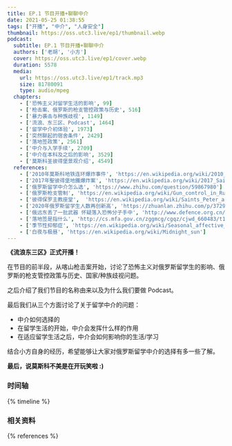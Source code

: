 ```yaml
---
title: EP.1 节目开播+聊聊中介
date: 2021-05-25 01:38:55
tags: ["开播", "中介", "人身安全"]
thumbnail: https://oss.utc3.live/ep1/thumbnail.webp
podcast:
  subtitle: EP.1 节目开播+聊聊中介
  authors: ['老胡', '小方']
  cover: https://oss.utc3.live/ep1/cover.webp
  duration: 5578
  media:
    url: https://oss.utc3.live/ep1/track.mp3
    size: 81780091
    type: audio/mpeg
  chapters:
    - ['恐怖主义对留学生活的影响', 99]
    - ['枪击案、俄罗斯的枪支管控政策与历史', 516]
    - ['暴力袭击与种族歧视', 1149]
    - ['流浪、东三区、Podcast', 1464]
    - ['留学中介初体验', 1973]
    - ['突然聊起的宿舍条件', 2429]
    - ['落地签政策', 2561]
    - ['中介与入学手续', 2709]
    - ['中介在本科及之后的影响', 3529]
    - ['莫斯科圣彼得堡景观介绍', 4549]
  references:
    - ['2010年莫斯科地铁连环爆炸事件', 'https://en.wikipedia.org/wiki/2010_Moscow_Metro_bombings']
    - ['2017年聖彼得堡地鐵爆炸案', 'https://en.wikipedia.org/wiki/2017_Saint_Petersburg_Metro_bombing/']
    - ['俄罗斯留学中介怎么选', 'https://www.zhihu.com/question/59867980']
    - ['俄罗斯枪支管制', 'https://en.wikipedia.org/wiki/Gun_control_in_Russia']
    - ['彼得保罗主教座堂',  'https://en.wikipedia.org/wiki/Saints_Peter_and_Paul_Cathedral,_Saint_Petersburg']
    - ['2020年俄罗斯留学生人数再创新高', 'https://zhuanlan.zhihu.com/p/372975915']
    - ['俄远东丢了一批武器 怀疑落入恐怖分子手中', 'http://www.defence.org.cn/article-4-7990.html']
    - ['落地签是指什么', 'http://cs.mfa.gov.cn/zggmcg/cgqz/cjwd_660483/t1177814.shtml']
    - ['季节性抑郁症', 'https://en.wikipedia.org/wiki/Seasonal_affective_disorder']
    - ['白夜与极昼', 'https://en.wikipedia.org/wiki/Midnight_sun']
---
```


**《流浪东三区》正式开播！**

<!--more-->

在节目的前半段，从喀山枪击案开始，讨论了恐怖主义对俄罗斯留学生的影响、俄罗斯的枪支管控政策与历史、国家/种族歧视问题。

之后介绍了我们节目的名称由来以及为什么我们要做 Podcast。

最后我们从三个方面讨论了关于留学中介的问题：

- 中介如何选择的
- 在留学生活的开始，中介会发挥什么样的作用
- 在适应留学生活之后，中介会如何影响你的生活/学习

结合小方自身的经历，希望能够让大家对俄罗斯留学中介的选择有多一些了解。

**最后，说莫斯科不美是在开玩笑啦 :)**

### 时间轴

{% timeline %}

### 相关资料

{% references %}
